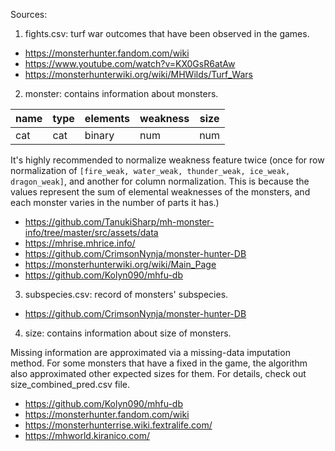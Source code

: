 Sources: 
1. fights.csv: turf war outcomes that have been observed in the games.
- https://monsterhunter.fandom.com/wiki
- https://www.youtube.com/watch?v=KX0GsR6atAw
- https://monsterhunterwiki.org/wiki/MHWilds/Turf_Wars

2. monster: contains information about monsters.

| name | type | elements | weakness | size |  
|------|------|----------|----------|------|
| cat  | cat  | binary   | num      | num  |

It's highly recommended to normalize weakness feature twice (once for row normalization
of `[fire_weak, water_weak, thunder_weak, ice_weak, dragon_weak]`, and another
for column normalization. This is because the values represent the sum of elemental weaknesses 
of the monsters, and each monster varies in the number of parts it has.)

- https://github.com/TanukiSharp/mh-monster-info/tree/master/src/assets/data
- https://mhrise.mhrice.info/
- https://github.com/CrimsonNynja/monster-hunter-DB
- https://monsterhunterwiki.org/wiki/Main_Page
- https://github.com/Kolyn090/mhfu-db

3. subspecies.csv: record of monsters' subspecies.
- https://github.com/CrimsonNynja/monster-hunter-DB

4. size: contains information about size of monsters.

Missing information are approximated via a missing-data imputation method. For some monsters that
have a fixed in the game, the algorithm also approximated other expected sizes for them. For details,
check out size_combined_pred.csv file.

- https://github.com/Kolyn090/mhfu-db
- https://monsterhunter.fandom.com/wiki
- https://monsterhunterrise.wiki.fextralife.com/
- https://mhworld.kiranico.com/
